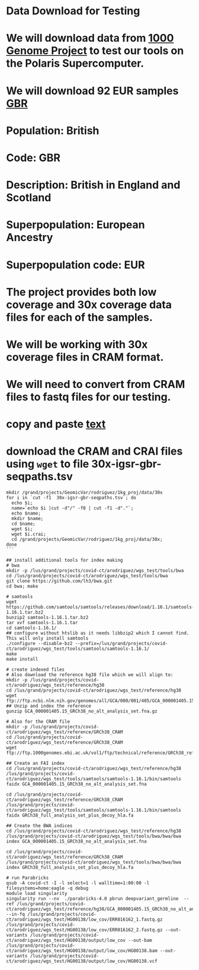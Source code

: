 # Data Download for Testing
#
# We will download data from [1000 Genome Project](https://www.internationalgenome.org) to test our tools on the Polaris Supercomputer.
# We will download 92 EUR samples [GBR](https://www.internationalgenome.org/data-portal/population/GBR) 
#
#      Population:           British
#      Code:                 GBR
#      Description:          British in England and Scotland
#      Superpopulation:      European Ancestry
#      Superpopulation code: EUR
#
# The project provides both low coverage and 30x coverage data files for each of the samples.
# We will be working with 30x coverage files in CRAM format.
# We will need to convert from CRAM files to fastq files for our testing.

# copy and paste [text](https://www.internationalgenome.org/api/beta/file/_search/igsr_British%20in%20England%20and%20Scotland_undefined.tsv.tsv)
# download the CRAM and CRAI files using `wget` to file 30x-igsr-gbr-seqpaths.tsv

````
mkdir /grand/projects/GeomicVar/rodriguez/1kg_proj/data/30x
for i in `cut -f1  30x-igsr-gbr-seqpaths.tsv`; do 
  echo $i; 
  name=`echo $i |cut -d"/" -f8 | cut -f1 -d"."`; 
  echo $name; 
  mkdir $name; 
  cd $name; 
  wget $i; 
  wget $i.crai; 
  cd /grand/projects/GeomicVar/rodriguez/1kg_proj/data/30x; 
done
```

## install additional tools for index making
# bwa
mkdir -p /lus/grand/projects/covid-ct/arodriguez/wgs_test/tools/bwa
cd /lus/grand/projects/covid-ct/arodriguez/wgs_test/tools/bwa
git clone https://github.com/lh3/bwa.git
cd bwa; make

# samtools
wget https://github.com/samtools/samtools/releases/download/1.16.1/samtools-1.16.1.tar.bz2
bunzip2 samtools-1.16.1.tar.bz2
tar xvf samtools-1.16.1.tar
cd samtools-1.16.1/
## configure without htslib as it needs libbzip2 which I cannot find. This will only install samtools
./configure --disable-bz2 --prefix=/lus/grand/projects/covid-ct/arodriguez/wgs_test/tools/samtools/samtools-1.16.1/
make
make install

# create indexed files
# Also download the reference hg38 file which we will align to:
mkdir -p /lus/grand/projects/covid-ct/arodriguez/wgs_test/reference/hg38
cd /lus/grand/projects/covid-ct/arodriguez/wgs_test/reference/hg38
wget ftp://ftp.ncbi.nlm.nih.gov/genomes/all/GCA/000/001/405/GCA_000001405.15_GRCh38/seqs_for_alignment_pipelines.ucsc_ids/GCA_000001405.15_GRCh38_no_alt_analysis_set.fna.gz
## Unzip and index the reference
gunzip GCA_000001405.15_GRCh38_no_alt_analysis_set.fna.gz

# Also for the CRAM file
mkdir -p /lus/grand/projects/covid-ct/arodriguez/wgs_test/reference/GRCh38_CRAM
cd /lus/grand/projects/covid-ct/arodriguez/wgs_test/reference/GRCh38_CRAM
wget ftp://ftp.1000genomes.ebi.ac.uk/vol1/ftp/technical/reference/GRCh38_reference_genome/GRCh38_full_analysis_set_plus_decoy_hla.fa

## Create an FAI index
cd /lus/grand/projects/covid-ct/arodriguez/wgs_test/reference/hg38
/lus/grand/projects/covid-ct/arodriguez/wgs_test/tools/samtools/samtools-1.16.1/bin/samtools faidx GCA_000001405.15_GRCh38_no_alt_analysis_set.fna

cd /lus/grand/projects/covid-ct/arodriguez/wgs_test/reference/GRCh38_CRAM
/lus/grand/projects/covid-ct/arodriguez/wgs_test/tools/samtools/samtools-1.16.1/bin/samtools faidx GRCh38_full_analysis_set_plus_decoy_hla.fa

## Create the BWA indices
cd /lus/grand/projects/covid-ct/arodriguez/wgs_test/reference/hg38
/lus/grand/projects/covid-ct/arodriguez/wgs_test/tools/bwa/bwa/bwa index GCA_000001405.15_GRCh38_no_alt_analysis_set.fna

cd /lus/grand/projects/covid-ct/arodriguez/wgs_test/reference/GRCh38_CRAM
/lus/grand/projects/covid-ct/arodriguez/wgs_test/tools/bwa/bwa/bwa index GRCh38_full_analysis_set_plus_decoy_hla.fa

# run Parabricks
qsub -A covid-ct -I -l select=1 -l walltime=1:00:00 -l filesystems=home:eagle -q debug
module load singularity
singularity run --nv  ./parabricks-4.0 pbrun deepvariant_germline  --ref /lus/grand/projects/covid-ct/arodriguez/wgs_test/reference/hg38/GCA_000001405.15_GRCh38_no_alt_analysis_set.fna  --in-fq /lus/grand/projects/covid-ct/arodriguez/wgs_test/HG00138/low_cov/ERR016162_1.fastq.gz /lus/grand/projects/covid-ct/arodriguez/wgs_test/HG00138/low_cov/ERR016162_2.fastq.gz --out-variants /lus/grand/projects/covid-ct/arodriguez/wgs_test/HG00138/output/low_cov --out-bam  /lus/grand/projects/covid-ct/arodriguez/wgs_test/HG00138/output/low_cov/HG00138.bam --out-variants /lus/grand/projects/covid-ct/arodriguez/wgs_test/HG00138/output/low_cov/HG00138.vcf

